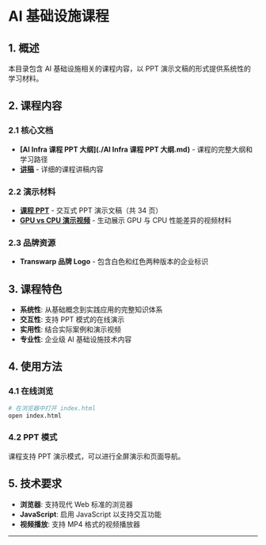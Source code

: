 # AI 基础设施课程

## 1. 概述

本目录包含 AI 基础设施相关的课程内容，以 PPT 演示文稿的形式提供系统性的学习材料。

## 2. 课程内容

### 2.1 核心文档

- **[AI Infra 课程 PPT 大纲](./AI Infra 课程 PPT 大纲.md)** - 课程的完整大纲和学习路径
- **[讲稿](./讲稿.md)** - 详细的课程讲稿内容

### 2.2 演示材料

- **[课程 PPT](./index.html)** - 交互式 PPT 演示文稿（共 34 页）
- **[GPU vs CPU 演示视频](./《流言终结者》演示：GPU与CPU对比.mp4)** - 生动展示 GPU 与 CPU 性能差异的视频材料

### 2.3 品牌资源

- **Transwarp 品牌 Logo** - 包含白色和红色两种版本的企业标识

## 3. 课程特色

- **系统性**: 从基础概念到实践应用的完整知识体系
- **交互性**: 支持 PPT 模式的在线演示
- **实用性**: 结合实际案例和演示视频
- **专业性**: 企业级 AI 基础设施技术内容

## 4. 使用方法

### 4.1 在线浏览

```bash
# 在浏览器中打开 index.html
open index.html
```

### 4.2 PPT 模式

课程支持 PPT 演示模式，可以进行全屏演示和页面导航。

## 5. 技术要求

- **浏览器**: 支持现代 Web 标准的浏览器
- **JavaScript**: 启用 JavaScript 以支持交互功能
- **视频播放**: 支持 MP4 格式的视频播放器

---
